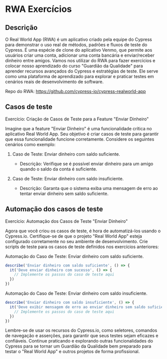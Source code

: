 # RWA Exercícios

## Descrição

O Real World App (RWA) é um aplicativo criado pela equipe do Cypress para demonstrar o uso real de métodos, padrões e fluxos de teste do Cypress. É uma espécie de clone do aplicativo Venmo, que permite aos usuários criar uma conta, adicionar uma conta bancária e enviar/receber dinheiro entre amigos. Vamos nos utilizar do RWA para fazer exercícios e colocar nosso aprendizado do curso "Guardião da Qualidade" para aprender recursos avançados do Cypress e estratégias de teste. Ele serve como uma plataforma de aprendizado para explorar e praticar testes em cenários reais de desenvolvimento de software. 

Repo do RWA: https://github.com/cypress-io/cypress-realworld-app

## Casos de teste

Exercício: Criação de Casos de Teste para a Feature "Enviar Dinheiro"

Imagine que a feature "Enviar Dinheiro" é uma funcionalidade crítica no aplicativo Real World App. Seu objetivo é criar casos de teste para garantir que essa funcionalidade funcione corretamente. Considere os seguintes cenários como exemplo:

1. Caso de Teste: Enviar dinheiro com saldo suficiente.
   - Descrição: Verifique se é possível enviar dinheiro para um amigo quando o saldo da conta é suficiente.
 
2. Caso de Teste: Enviar dinheiro com saldo insuficiente.
   - Descrição: Garanta que o sistema exiba uma mensagem de erro ao tentar enviar dinheiro sem saldo suficiente.

## Automação dos casos de teste

Exercício: Automação dos Casos de Teste "Enviar Dinheiro"

Agora que você criou os casos de teste, é hora de automatizá-los usando o Cypress.io. Certifique-se de que o projeto "Real World App" esteja configurado corretamente no seu ambiente de desenvolvimento. Crie scripts de teste para os casos de teste definidos nos exercícios anteriores:


Automação do Caso de Teste: Enviar dinheiro com saldo suficiente.

```javascript
describe('Enviar dinheiro com saldo suficiente', () => {
  it('Deve enviar dinheiro com sucesso', () => {
    // Implemente os passos do caso de teste aqui
  })
})
```
Automação do Caso de Teste: Enviar dinheiro com saldo insuficiente.

```javascript
describe('Enviar dinheiro com saldo insuficiente', () => {
  it('Deve exibir mensagem de erro ao enviar dinheiro sem saldo suficiente', () => {
    // Implemente os passos do caso de teste aqui
  })
})
```

Lembre-se de usar os recursos do Cypress.io, como seletores, comandos de navegação e asserções, para garantir que seus testes sejam eficazes e confiáveis. Continue praticando e explorando outras funcionalidades do Cypress para se tornar um Guardião da Qualidade bem preparado para testar o "Real World App" e outros projetos de forma profissional.


